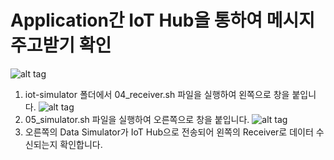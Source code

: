 # Application간 IoT Hub을 통하여 메시지 주고받기 확인

   ![alt tag](https://github.com/janghe11/IoT_Hands-On-Lab/blob/master/pictures/306_App_001.png)
1. iot-simulator 폴더에서 04_receiver.sh 파일을 실행하여 왼쪽으로 창을 붙입니다.
   ![alt tag](https://github.com/janghe11/IoT_Hands-On-Lab/blob/master/pictures/306_App_002.png)
2. 05_simulator.sh 파일을 실행하여 오른쪽으로 창을 붙입니다.
   ![alt tag](https://github.com/janghe11/IoT_Hands-On-Lab/blob/master/pictures/306_App_003.png)
3. 오른쪽의 Data Simulator가 IoT Hub으로 전송되어 왼쪽의 Receiver로 데이터 수신되는지 확인합니다.

